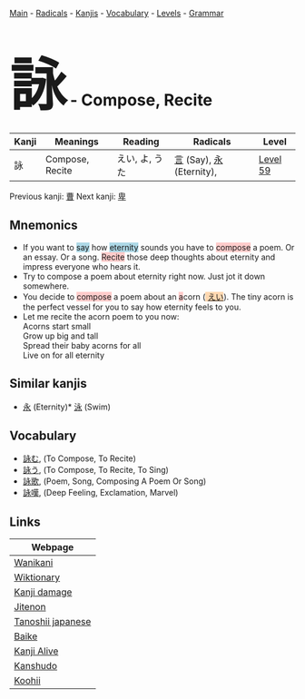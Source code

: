 <style> bigfont {font-size: 100px}</style>
[Main](../README.md) -
[Radicals](../radicals.md) -
[Kanjis](../kanjis.md) -
[Vocabulary](../vocabulary.md) -
[Levels](../levels.md) -
[Grammar](../grammar.md)
# <bigfont> 詠</bigfont> - Compose, Recite 

| Kanji | Meanings | Reading | Radicals | Level |
| --- | --- | --- | --- | --- |
| 詠 | Compose, Recite | えい, よ, うた | [言](../radicals/言.md) (Say), [永](../radicals/永.md) (Eternity),  | [Level 59](../levels/wk_level59.md) |

Previous kanji: [曹](曹.md) Next kanji: [卑](卑.md) 

## Mnemonics
 * If you want to <span style="background-color:#ADD8E6"> say</span> how <span style="background-color:#ADD8E6"> eternity</span> sounds you have to <span style="background-color:#ffcccb"> compose</span> a poem. Or an essay. Or a song. <span style="background-color:#ffcccb"> Recite</span> those deep thoughts about eternity and impress everyone who hears it.
* Try to compose a poem about eternity right now. Just jot it down somewhere.
* You decide to <span style="background-color:#ffcccb"> compose</span> a poem about an <span style="background-color:#ffcccb"> a</span>corn (<span style="background-color:#fed8b1"> [えい](https://jisho.org/search/えい)</span>). The tiny acorn is the perfect vessel for you to say how eternity feels to you.
* Let me recite the acorn poem to you now:<br />Acorns start small<br />Grow up big and tall<br />Spread their baby acorns for all<br />Live on for all eternity


## Similar kanjis
 * [永](永.md) (Eternity)* [泳](泳.md) (Swim)


## Vocabulary
 * [詠む](../vocabulary/詠.md), (To Compose, To Recite)
* [詠う](../vocabulary/詠.md), (To Compose, To Recite, To Sing)
* [詠歌](../vocabulary/詠.md), (Poem, Song, Composing A Poem Or Song)
* [詠嘆](../vocabulary/詠.md), (Deep Feeling, Exclamation, Marvel)



## Links 

| Webpage |
| --- |
| [Wanikani          ](https://www.wanikani.com/kanji/詠) |
| [Wiktionary        ](https://en.wiktionary.org/wiki/詠) |
| [Kanji damage      ](http://www.kanjidamage.com/kanji/search?utf8=✓&q=詠) |
| [Jitenon           ](https://jitenon.com/kanji/詠) |
| [Tanoshii japanese ](https://www.tanoshiijapanese.com/dictionary/kanji.cfm?k=詠) |
| [Baike             ](https://baike.baidu.com/item/詠) |
| [Kanji Alive       ](https://app.kanjialive.com/詠) |
| [Kanshudo          ](https://www.kanshudo.com/searchmn?q=詠) |
| [Koohii            ](https://kanji.koohii.com/study/kanji/詠) |
